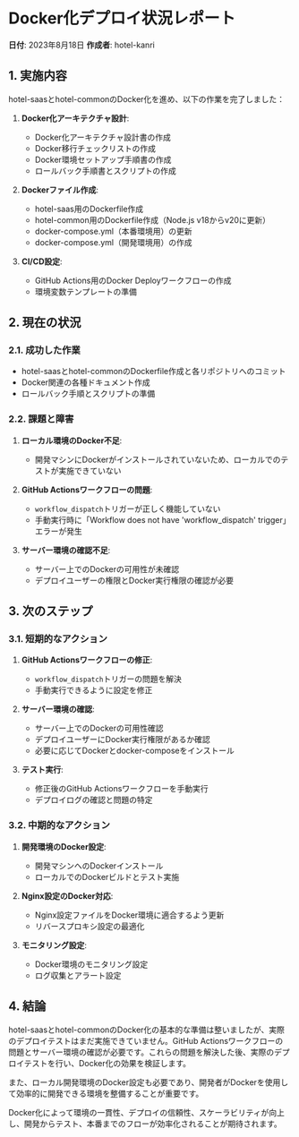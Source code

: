 # Docker化デプロイ状況レポート

**日付**: 2023年8月18日
**作成者**: hotel-kanri

## 1. 実施内容

hotel-saasとhotel-commonのDocker化を進め、以下の作業を完了しました：

1. **Docker化アーキテクチャ設計**:
   - Docker化アーキテクチャ設計書の作成
   - Docker移行チェックリストの作成
   - Docker環境セットアップ手順書の作成
   - ロールバック手順書とスクリプトの作成

2. **Dockerファイル作成**:
   - hotel-saas用のDockerfile作成
   - hotel-common用のDockerfile作成（Node.js v18からv20に更新）
   - docker-compose.yml（本番環境用）の更新
   - docker-compose.yml（開発環境用）の作成

3. **CI/CD設定**:
   - GitHub Actions用のDocker Deployワークフローの作成
   - 環境変数テンプレートの準備

## 2. 現在の状況

### 2.1. 成功した作業

- hotel-saasとhotel-commonのDockerfile作成と各リポジトリへのコミット
- Docker関連の各種ドキュメント作成
- ロールバック手順とスクリプトの準備

### 2.2. 課題と障害

1. **ローカル環境のDocker不足**:
   - 開発マシンにDockerがインストールされていないため、ローカルでのテストが実施できていない

2. **GitHub Actionsワークフローの問題**:
   - `workflow_dispatch`トリガーが正しく機能していない
   - 手動実行時に「Workflow does not have 'workflow_dispatch' trigger」エラーが発生

3. **サーバー環境の確認不足**:
   - サーバー上でのDockerの可用性が未確認
   - デプロイユーザーの権限とDocker実行権限の確認が必要

## 3. 次のステップ

### 3.1. 短期的なアクション

1. **GitHub Actionsワークフローの修正**:
   - `workflow_dispatch`トリガーの問題を解決
   - 手動実行できるように設定を修正

2. **サーバー環境の確認**:
   - サーバー上でのDockerの可用性確認
   - デプロイユーザーにDocker実行権限があるか確認
   - 必要に応じてDockerとdocker-composeをインストール

3. **テスト実行**:
   - 修正後のGitHub Actionsワークフローを手動実行
   - デプロイログの確認と問題の特定

### 3.2. 中期的なアクション

1. **開発環境のDocker設定**:
   - 開発マシンへのDockerインストール
   - ローカルでのDockerビルドとテスト実施

2. **Nginx設定のDocker対応**:
   - Nginx設定ファイルをDocker環境に適合するよう更新
   - リバースプロキシ設定の最適化

3. **モニタリング設定**:
   - Docker環境のモニタリング設定
   - ログ収集とアラート設定

## 4. 結論

hotel-saasとhotel-commonのDocker化の基本的な準備は整いましたが、実際のデプロイテストはまだ実施できていません。GitHub Actionsワークフローの問題とサーバー環境の確認が必要です。これらの問題を解決した後、実際のデプロイテストを行い、Docker化の効果を検証します。

また、ローカル開発環境のDocker設定も必要であり、開発者がDockerを使用して効率的に開発できる環境を整備することが重要です。

Docker化によって環境の一貫性、デプロイの信頼性、スケーラビリティが向上し、開発からテスト、本番までのフローが効率化されることが期待されます。
